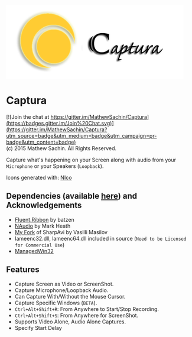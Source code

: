 ![Captura Logo](/Images/Logo.png) 

# Captura
[![Join the chat at https://gitter.im/MathewSachin/Captura](https://badges.gitter.im/Join%20Chat.svg)](https://gitter.im/MathewSachin/Captura?utm_source=badge&utm_medium=badge&utm_campaign=pr-badge&utm_content=badge)  
(c) 2015 Mathew Sachin. All Rights Reserved.

Capture what's happening on your Screen along with audio from your `Microphone` or your Speakers (`Loopback`).

Icons generated with: [NIco](http://github.com/MathewSachin/NIco)

Dependencies (available [here](https://github.com/MathewSachin/Captura/releases/download/v2.3/Captura.zip)) and Acknowledgements
--------------------------------------------------------------
* [Fluent.Ribbon](https://github.com/fluentribbon/Fluent.Ribbon) by batzen
* [NAudio](http://github.com/naudio/NAudio) by Mark Heath
* [My Fork](http://github.com/MathewSachin/SharpAvi) of SharpAvi by Vasilli Masilov
* lameenc32.dll, lameenc64.dll included in source (`Need to be Licensed for Commercial Use`)
* [ManagedWin32](http://github.com/MathewSachin/ManagedWin32)

Features
--------------------------------------------------------------
* Capture Screen as Video or ScreenShot.
* Capture Microphone/Loopback Audio.
* Can Capture With/Without the Mouse Cursor.
* Capture Specific Windows (`BETA`).
* `Ctrl+Alt+Shift+R`: From Anywhere to Start/Stop Recording.
* `Ctrl+Alt+Shift+S`: From Anywhere for ScreenShot.
* Supports Video Alone, Audio Alone Captures.
* Specify Start Delay
